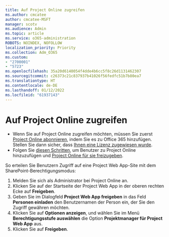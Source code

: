 ```yaml
---
title: Auf Project Online zugreifen
ms.author: cmcatee
author: cmcatee-MSFT
manager: scotv
ms.audience: Admin
ms.topic: article
ms.service: o365-administration
ROBOTS: NOINDEX, NOFOLLOW
localization_priority: Priority
ms.collection: Adm_O365
ms.custom:
- "2700001"
- "5723"
ms.openlocfilehash: 35a20d6140054f4dde4b6cc5f8c26d1131462307
ms.sourcegitcommit: c26373c21c837937b41026f56fedfc51b7b80ea7
ms.translationtype: HT
ms.contentlocale: de-DE
ms.lasthandoff: 01/12/2022
ms.locfileid: "61937143"
---
```

# <a name="access-project-online"></a>Auf Project Online zugreifen

- Wenn Sie auf Project Online zugreifen möchten, müssen Sie zuerst [Project Online abonnieren](https://docs.microsoft.com/ProjectOnline/get-started-with-project-online), indem Sie es zu Office 365 hinzufügen. Stellen Sie dann sicher, dass [Ihnen eine Lizenz zugewiesen wurde](https://docs.microsoft.com/ProjectOnline/step-1-sign-up-for-project-online#next-make-sure-you-can-get-in).
- Folgen Sie [diesen Schritten](https://docs.microsoft.com/ProjectOnline/step-2-add-people-to-project-online), um Benutzer zu Project Online hinzuzufügen und [Project Online für sie freizugeben](https://docs.microsoft.com/ProjectOnline/step-2-add-people-to-project-online#4-finally-share-project-online-with-the-people-you-added).

So erteilen Sie Benutzern Zugriff auf eine Project Web App-Site mit dem SharePoint-Berechtigungsmodus:

1. Melden Sie sich als Administrator bei Project Online an.
2. Klicken Sie auf der Startseite der Project Web App in der oberen rechten Ecke auf **Freigeben**.
3. Geben Sie im Dialogfeld **Project Web App freigeben** in das Feld **Personen einladen** den Benutzernamen der Person ein, der Sie den Zugriff gewähren möchten.
4. Klicken Sie auf **Optionen anzeigen**, und wählen Sie im Menü **Berechtigungsstufe auswählen** die Option **Projektmanager für Project Web App** aus.
5. Klicken Sie auf **Freigeben**.
